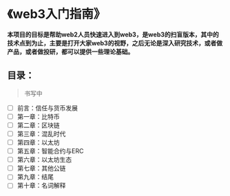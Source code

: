 # 《web3入门指南》

**本项目的目标是帮助web2人员快速进入到web3，是web3的扫盲版本，其中的技术点到为止，主要是打开大家web3的视野，之后无论是深入研究技术，或者做产品，或者做投研，都可以提供一些理论基础。**

## 目录：

> 书写中

- [ ] 前言：信任与货币发展
- [ ] 第一章：比特币
- [ ] 第二章：区块链
- [ ] 第三章：混乱时代
- [ ] 第四章：以太坊
- [ ] 第五章：智能合约与ERC
- [ ] 第六章：以太坊生态
- [ ] 第七章：其他公链
- [ ] 第九章：结尾
- [ ] 第十章：名词解释
